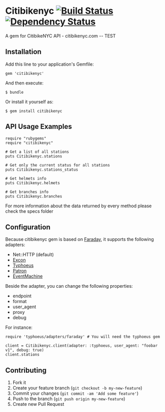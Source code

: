 # Citibikenyc [![Build Status](https://travis-ci.org/edgar/citibikenyc.png?branch=master)](https://travis-ci.org/edgar/citibikenyc) [![Dependency Status](https://gemnasium.com/edgar/citibikenyc.png)](https://gemnasium.com/edgar/citibikenyc)
A gem for CitibikeNYC API - citibikenyc.com -- TEST

## Installation

Add this line to your application's Gemfile:

    gem 'citibikenyc'

And then execute:

    $ bundle

Or install it yourself as:

    $ gem install citibikenyc

## API Usage Examples

    require "rubygems"
    require "citibikenyc"

    # Get a list of all stations
    puts Citibikenyc.stations

    # Get only the current status for all stations
    puts Citibikenyc.stations_status

    # Get helmets info
    puts Citibikenyc.helmets

    # Get branches info
    puts Citibikenyc.branches

For more information about the data returned by every method please check the specs folder

## Configuration

Because citibikenyc gem is based on [Faraday](https://github.com/lostisland/faraday), it supports the following adapters:

* Net::HTTP (default)
* [Excon](https://github.com/geemus/excon)
* [Typhoeus](https://github.com/typhoeus/typhoeus)
* [Patron](http://toland.github.com/patron/)
* [EventMachine](https://github.com/igrigorik/em-http-request)

Beside the adapter, you can change the following properties:

* endpoint
* format
* user_agent
* proxy
* debug

For instance:

    require 'typhoeus/adapters/faraday' # You will need the typhoeus gem

    client = Citibikenyc.client(adapter: :typhoeus, user_agent: "foobar v1", debug: true)
    client.stations


## Contributing

1. Fork it
2. Create your feature branch (`git checkout -b my-new-feature`)
3. Commit your changes (`git commit -am 'Add some feature'`)
4. Push to the branch (`git push origin my-new-feature`)
5. Create new Pull Request
